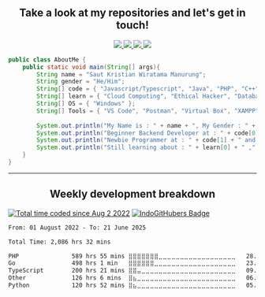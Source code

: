 <h2 align="center">
  Take a look at my repositories and let's get in touch!
</h2>
<p align="center">
  <a href= "https://www.instagram.com/sautmanurung/">
    <img src="https://img.icons8.com/material-outlined/30/689d6a/instagram.png"/>
  </a>
  <a href= "https://www.linkedin.com/in/saut-kristian-wiratama-manurung/">
    <img src="https://img.icons8.com/material-outlined/30/689d6a/linkedin.png"/>
  </a>
  <a href= "https://sautmanurung.my.id/">
    <img src="https://img.icons8.com/material-outlined/30/689d6a/geography.png"/>
  </a>
  <a href="mailto:smanurung360@gmail.com">
    <img src="https://img.icons8.com/material-outlined/30/689d6a/email.png"/>
  </a>
</p>

```java
public class AboutMe {
    public static void main(String[] args){
        String name = "Saut Kristian Wiratama Manurung";
        String gender = "He/Him";
        String[] code = { "Javascript/Typescript", "Java", "PHP", "C++", "Golang/Go", "Python" };
        String[] learn = { "Cloud Computing", "Ethical Hacker", "Database" };
        String[] OS = { "Windows" };
        String[] Tools = { "VS Code", "Postman", "Virtual Box", "XAMPP" };
        
        System.out.println("My Name is : " + name + ", My Gender : " + gender);
        System.out.println("Beginner Backend Developer at : " + code[0] + " , " + code[2] + " and " + code[4]);
        System.out.println("Newbie Programmer at : " + code[1] + " and " + code[3]);
        System.out.println("Still learning about : " + learn[0] + " ," + learn[1] + " ," + code[4] + " and " + learn[2]);
    }
}
```

---

<h2 align="center">Weekly development breakdown</h2>
<a href="https://wakatime.com/@33791fca-8736-4c64-8881-e10ce8cd9773"><img src="https://wakatime.com/badge/user/33791fca-8736-4c64-8881-e10ce8cd9773.svg" alt="Total time coded since Aug 2 2022" /></a>
<a href="https://indogithubers.vercel.app/">
    <img src="https://indogithubers-badge.vercel.app/badge?username=sautmanurung1&style=plastic&color=blue" alt="IndoGitHubers Badge">
</a>
<p align="center">
<!--START_SECTION:waka-->

```txt
From: 01 August 2022 - To: 21 June 2025

Total Time: 2,086 hrs 32 mins

PHP               589 hrs 55 mins ⣿⣿⣿⣿⣿⣿⣿⣀⣀⣀⣀⣀⣀⣀⣀⣀⣀⣀⣀⣀⣀⣀⣀⣀⣀   28.27 %
Go                498 hrs 1 min   ⣿⣿⣿⣿⣿⣿⣀⣀⣀⣀⣀⣀⣀⣀⣀⣀⣀⣀⣀⣀⣀⣀⣀⣀⣀   23.87 %
TypeScript        200 hrs 21 mins ⣿⣿⣤⣀⣀⣀⣀⣀⣀⣀⣀⣀⣀⣀⣀⣀⣀⣀⣀⣀⣀⣀⣀⣀⣀   09.60 %
Other             126 hrs 6 mins  ⣿⣦⣀⣀⣀⣀⣀⣀⣀⣀⣀⣀⣀⣀⣀⣀⣀⣀⣀⣀⣀⣀⣀⣀⣀   06.04 %
Python            120 hrs 52 mins ⣿⣦⣀⣀⣀⣀⣀⣀⣀⣀⣀⣀⣀⣀⣀⣀⣀⣀⣀⣀⣀⣀⣀⣀⣀   05.79 %
```

<!--END_SECTION:waka-->
</p>
